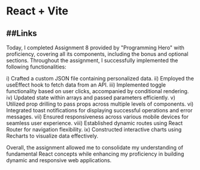 # React + Vite

## ##Links

Today, I completed Assignment 8 provided by "Programming Hero" with proficiency, covering all its components, including the bonus and optional sections. Throughout the assignment, I successfully implemented the following functionalities:

i) Crafted a custom JSON file containing personalized data.
ii) Employed the useEffect hook to fetch data from an API.
iii) Implemented toggle functionality based on user clicks, accompanied by conditional rendering.
iv) Updated state within arrays and passed parameters efficiently.
v) Utilized prop drilling to pass props across multiple levels of components.
vi) Integrated toast notifications for displaying successful operations and error messages.
vii) Ensured responsiveness across various mobile devices for seamless user experience.
viii) Established dynamic routes using React Router for navigation flexibility.
ix) Constructed interactive charts using Recharts to visualize data effectively.

Overall, the assignment allowed me to consolidate my understanding of fundamental React concepts while enhancing my proficiency in building dynamic and responsive web applications.
